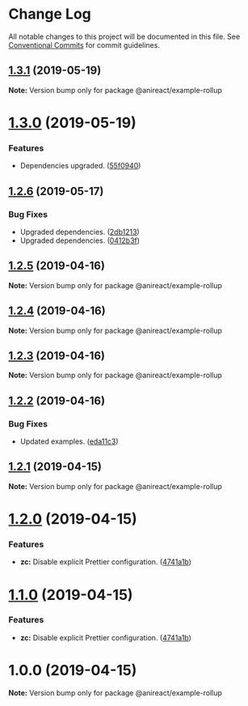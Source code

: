 # Change Log

All notable changes to this project will be documented in this file.
See [Conventional Commits](https://conventionalcommits.org) for commit guidelines.

## [1.3.1](https://github.com/anireact/zc/compare/v1.3.0...v1.3.1) (2019-05-19)

**Note:** Version bump only for package @anireact/example-rollup





# [1.3.0](https://github.com/anireact/zc/compare/v1.2.6...v1.3.0) (2019-05-19)


### Features

* Dependencies upgraded. ([55f0940](https://github.com/anireact/zc/commit/55f0940))





## [1.2.6](https://github.com/anireact/zc/compare/v1.2.5...v1.2.6) (2019-05-17)


### Bug Fixes

* Upgraded dependencies. ([2db1213](https://github.com/anireact/zc/commit/2db1213))
* Upgraded dependencies. ([0412b3f](https://github.com/anireact/zc/commit/0412b3f))





## [1.2.5](https://github.com/anireact/zc/compare/v1.2.4...v1.2.5) (2019-04-16)

**Note:** Version bump only for package @anireact/example-rollup





## [1.2.4](https://github.com/anireact/zc/compare/v1.2.3...v1.2.4) (2019-04-16)

**Note:** Version bump only for package @anireact/example-rollup





## [1.2.3](https://github.com/anireact/zc/compare/v1.2.2...v1.2.3) (2019-04-16)

**Note:** Version bump only for package @anireact/example-rollup





## [1.2.2](https://github.com/anireact/zc/compare/v1.2.1...v1.2.2) (2019-04-16)


### Bug Fixes

* Updated examples. ([eda11c3](https://github.com/anireact/zc/commit/eda11c3))





## [1.2.1](https://github.com/anireact/zc/compare/v1.2.0...v1.2.1) (2019-04-15)

**Note:** Version bump only for package @anireact/example-rollup





# [1.2.0](https://github.com/anireact/zc/compare/v1.0.0...v1.2.0) (2019-04-15)


### Features

* **zc:** Disable explicit Prettier configuration. ([4741a1b](https://github.com/anireact/zc/commit/4741a1b))





# [1.1.0](https://github.com/anireact/zc/compare/v1.0.0...v1.1.0) (2019-04-15)


### Features

* **zc:** Disable explicit Prettier configuration. ([4741a1b](https://github.com/anireact/zc/commit/4741a1b))





# 1.0.0 (2019-04-15)

**Note:** Version bump only for package @anireact/example-rollup
